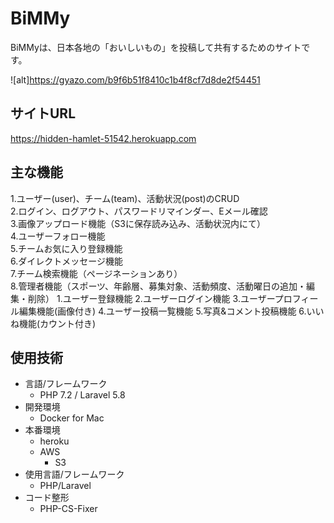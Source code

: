 # BiMMy

BiMMyは、日本各地の「おいしいもの」を投稿して共有するためのサイトです。

![alt]https://gyazo.com/b9f6b51f8410c1b4f8cf7d8de2f54451


## サイトURL
https://hidden-hamlet-51542.herokuapp.com

## 主な機能

1.ユーザー(user)、チーム(team)、活動状況(post)のCRUD  
2.ログイン、ログアウト、パスワードリマインダー、Eメール確認  
3.画像アップロード機能（S3に保存読み込み、活動状況内にて）  
4.ユーザーフォロー機能  
5.チームお気に入り登録機能  
6.ダイレクトメッセージ機能  
7.チーム検索機能（ページネーションあり）  
8.管理者機能（スポーツ、年齢層、募集対象、活動頻度、活動曜日の追加・編集・削除）
1.ユーザー登録機能
2.ユーザーログイン機能
3.ユーザープロフィール編集機能(画像付き)
4.ユーザー投稿一覧機能
5.写真&コメント投稿機能
6.いいね機能(カウント付き)

## 使用技術
- 言語/フレームワーク
    - PHP 7.2 / Laravel 5.8
- 開発環境
    - Docker for Mac
- 本番環境
    - heroku
    - AWS
        - S3
- 使用言語/フレームワーク
    - PHP/Laravel
- コード整形
    - PHP-CS-Fixer
